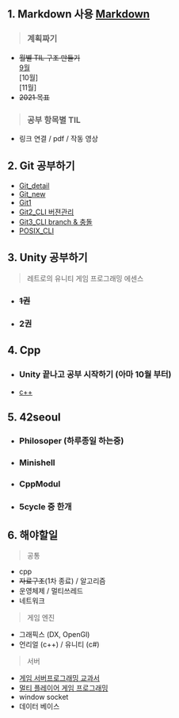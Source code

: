 
## 1. Markdown 사용 [Markdown](https://github.com/mangdo/TIL/blob/main/ETC/markdown.md)

>   ### 계획짜기
* ~~월별 TIL 구조 만들기~~  
            [9월](./2021/9월/9월.md)  
            [10월]  
            [11월]
*  ~~2021 목표~~

>   ### 공부 항목별 TIL
*   링크 연결 / pdf / 작동 영상


## 2. Git 공부하기
*   [Git_detail](https://opentutorials.org/course/2708)   
*   [Git_new](https://opentutorials.org/module/3733)
*   [Git1](https://opentutorials.org/module/3733)
*   [Git2_CLI 버젼관리](https://opentutorials.org/module/3762)
*   [Git3_CLI branch & 충돌](https://opentutorials.org/module/3927)
*   [POSIX_CLI](https://opentutorials.org/module/3927)

## 3. Unity 공부하기
> 레트로의 유니티 게임 프로그래밍 에센스
* ### ~~1권~~
* ### 2권

## 4. Cpp
*   ### Unity 끝나고 공부 시작하기 (아마 10월 부터)
*   [c++](https://modoocode.com/141)

## 5. 42seoul
*   ### Philosoper (하루종일 하는중)
*   ### Minishell
*   ### CppModul
*   ### 5cycle 중 한개

## 6. 해야할일

> 공통
* cpp
* ~~자료구조~~(1차 종료) / 알고리즘
* 운영체제 / 멀티쓰레드
* 네트워크    
> 게임 엔진
* 그래픽스 (DX, OpenGl)    
* 언리얼 (c++) / 유니티 (c#)    
> 서버
* [게임 서버프로그래밍 교과서](http://www.yes24.com/Product/Goods/71768958)
* [멀티 플레이어 게임 프로그래밍](http://www.yes24.com/Product/Goods/38868446)
* window socket     
* 데이터 베이스    
